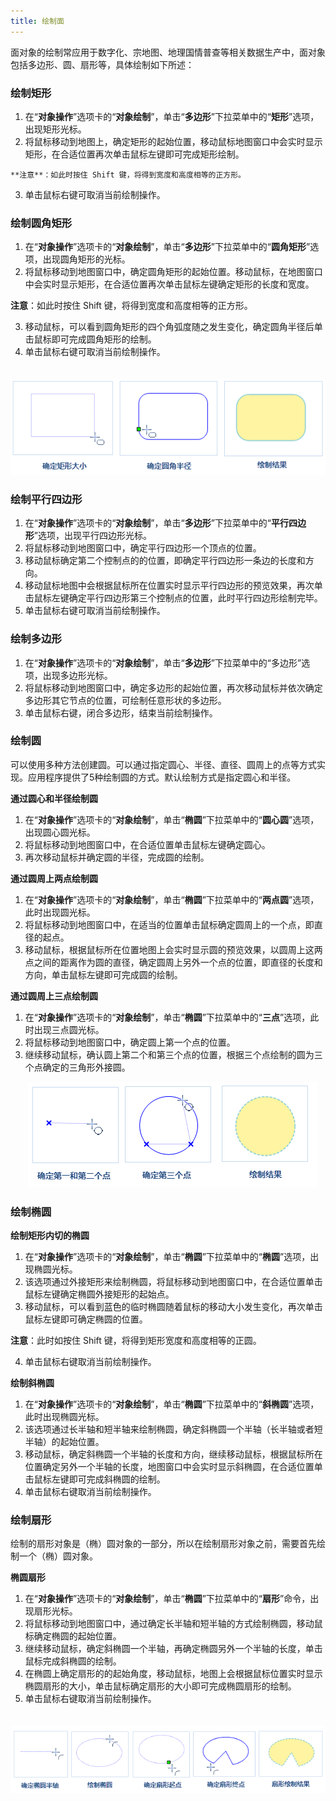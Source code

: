 ```yaml
---
title: 绘制面
---
```


面对象的绘制常应用于数字化、宗地图、地理国情普查等相关数据生产中，面对象包括多边形、圆、扇形等，具体绘制如下所述：

### 绘制矩形

   1.  在“**对象操作**”选项卡的“**对象绘制**”，单击“**多边形**”下拉菜单中的“**矩形**”选项，出现矩形光标。
   2.  将鼠标移动到地图上，确定矩形的起始位置，移动鼠标地图窗口中会实时显示矩形，在合适位置再次单击鼠标左键即可完成矩形绘制。

    **注意**：如此时按住 Shift 键，将得到宽度和高度相等的正方形。

   3.  单击鼠标右键可取消当前绘制操作。

### 绘制圆角矩形

1.   在“**对象操作**”选项卡的“**对象绘制**”，单击“**多边形**”下拉菜单中的“**圆角矩形**”选项，出现圆角矩形的光标。
2.  将鼠标移动到地图窗口中，确定圆角矩形的起始位置。移动鼠标，在地图窗口中会实时显示矩形，在合适位置再次单击鼠标左键确定矩形的长度和宽度。

   **注意**：如此时按住 Shift 键，将得到宽度和高度相等的正方形。

3.  移动鼠标，可以看到圆角矩形的四个角弧度随之发生变化，确定圆角半径后单击鼠标即可完成圆角矩形的绘制。
4.  单击鼠标右键可取消当前绘制操作。

　　![alt 绘制圆角矩形](img/Rrecangle.png)

### 绘制平行四边形


   1.   在“**对象操作**”选项卡的“**对象绘制**”，单击“**多边形**”下拉菜单中的“**平行四边形**”选项，出现平行四边形光标。
   2.  将鼠标移动到地图窗口中，确定平行四边形一个顶点的位置。
   3.  移动鼠标确定第二个控制点的的位置，即确定平行四边形一条边的长度和方向。
   4.  移动鼠标地图中会根据鼠标所在位置实时显示平行四边形的预览效果，再次单击鼠标左键确定平行四边形第三个控制点的位置，此时平行四边形绘制完毕。
   5.  单击鼠标右键可取消当前绘制操作。
   


### 绘制多边形

   1.  在“**对象操作**”选项卡的“**对象绘制**”，单击“**多边形**”下拉菜单中的“多边形”选项，出现多边形光标。 
   2. 将鼠标移动到地图窗口中，确定多边形的起始位置，再次移动鼠标并依次确定多边形其它节点的位置，可绘制任意形状的多边形。
   3. 单击鼠标右键，闭合多边形，结束当前绘制操作。 

### 绘制圆

可以使用多种方法创建圆。可以通过指定圆心、半径、直径、圆周上的点等方式实现。应用程序提供了5种绘制圆的方式。默认绘制方式是指定圆心和半径。

**通过圆心和半径绘制圆**

1.   在“**对象操作**”选项卡的“**对象绘制**”，单击“**椭圆**”下拉菜单中的“**圆心圆**”选项，出现圆心圆光标。
2.  将鼠标移动到地图窗口中，在合适位置单击鼠标左键确定圆心。
3.  再次移动鼠标并确定圆的半径，完成圆的绘制。

**通过圆周上两点绘制圆**

1.   在“**对象操作**”选项卡的“**对象绘制**”，单击“**椭圆**”下拉菜单中的“**两点圆**”选项，此时出现圆光标。
2.  将鼠标移动到地图窗口中，在适当的位置单击鼠标确定圆周上的一个点，即直径的起点。
3.  移动鼠标，根据鼠标所在位置地图上会实时显示圆的预览效果，以圆周上这两点之间的距离作为圆的直径，确定圆周上另外一个点的位置，即直径的长度和方向，单击鼠标左键即可完成圆的绘制。

**通过圆周上三点绘制圆**

1.   在“**对象操作**”选项卡的“**对象绘制**”，单击“**椭圆**”下拉菜单中的“**三点**”选项，此时出现三点圆光标。
2.  将鼠标移动到地图窗口中，确定圆上第一个点的位置。
3.  继续移动鼠标，确认圆上第二个和第三个点的位置，根据三个点绘制的圆为三个点确定的三角形外接圆。

　　![alt 三点绘制圆](img/Circle3.png)

### 绘制椭圆

**绘制矩形内切的椭圆**

1.   在“**对象操作**”选项卡的“**对象绘制**”，单击“**椭圆**”下拉菜单中的“**椭圆**”选项，出现椭圆光标。
2.  该选项通过外接矩形来绘制椭圆，将鼠标移动到地图窗口中，在合适位置单击鼠标左键确定椭圆外接矩形的起始点。
3.  移动鼠标，可以看到蓝色的临时椭圆随着鼠标的移动大小发生变化，再次单击鼠标左键即可确定椭圆的位置。

   **注意**：此时如按住 Shift 键，将得到矩形宽度和高度相等的正圆。

4.  单击鼠标右键取消当前绘制操作。


**绘制斜椭圆**

1.  在“**对象操作**”选项卡的“**对象绘制**”，单击“**椭圆**”下拉菜单中的“**斜椭圆**”选项，此时出现椭圆光标。
2.  该选项通过长半轴和短半轴来绘制椭圆，确定斜椭圆一个半轴（长半轴或者短半轴）的起始位置。
3.  移动鼠标，确定斜椭圆一个半轴的长度和方向，继续移动鼠标，根据鼠标所在位置确定另外一个半轴的长度，地图窗口中会实时显示斜椭圆，在合适位置单击鼠标左键即可完成斜椭圆的绘制。
5.  单击鼠标右键取消当前绘制操作。


### 绘制扇形

绘制的扇形对象是（椭）圆对象的一部分，所以在绘制扇形对象之前，需要首先绘制一个（椭）圆对象。


**椭圆扇形**

1.  在“**对象操作**”选项卡的“**对象绘制**”，单击“**椭圆**”下拉菜单中的“**扇形**”命令，出现扇形光标。
2.  将鼠标移动到地图窗口中，通过确定长半轴和短半轴的方式绘制椭圆，移动鼠标确定椭圆的起始位置。
3.  继续移动鼠标，确定斜椭圆一个半轴，再确定椭圆另外一个半轴的长度，单击鼠标完成斜椭圆的绘制。
4.  在椭圆上确定扇形的的起始角度，移动鼠标，地图上会根据鼠标位置实时显示椭圆扇形的大小，单击鼠标确定扇形的大小即可完成椭圆扇形的绘制。
5.  单击鼠标右键取消当前绘制操作。

　　![alt 绘制椭圆扇形](img/CreatePie.png)



